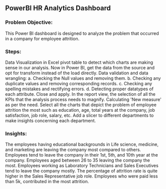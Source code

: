 ## PowerBI HR Analytics Dashboard
### Problem Objective:
This Power BI dashboard is designed to analyze the problem that occurred in a company for employee attrition.

### Steps:
Data Visualization in Excel pivot table to detect which charts are making sense in our analysis.
Now in Power BI, get the data from the source and opt for transform instead of the load directly.
Data validation and data wrangling:
     a. Checking the Null values and removing them.
     b. Checking any duplicate values and removing corresponding records.
     c. Checking any spelling mistakes and rectifying errors.
     d. Detecting proper datatypes of each attribute.
Close and apply.
In the report view, the selection of all the KPIs that the analysis process needs to magnify.
Calculating 'New measure' as per the need.
Select all the charts that depict the problem of employee attrition the most such as education, age, total years at the company, job satisfaction, job role, salary, etc.
Add a slicer to different departments to make insights concerning each department.
### Insights:
The employees having educational backgrounds in Life science, medicine, and marketing are leaving the company most compared to others.
Employees tend to leave the company in their 1st, 5th, and 10th year at the company.
Employees aged between 26 to 35 leaving the company the most.
Employees working as Laboratory Technicians and Sales Executives tend to leave the company mostly.
The percentage of attrition rate is quite higher in the Sales Representative job role.
Employees who were paid less than 5k, contributed in the most attrition.
